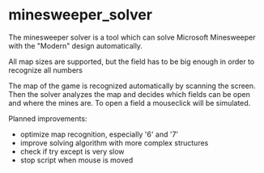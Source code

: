 # minesweeper_solver
The minesweeper solver is a tool which can solve Microsoft Minesweeper with the "Modern" design automatically.

All map sizes are supported, but the field has to be big enough in order to recognize all numbers

The map of the game is recognized automatically by scanning the screen. Then the solver analyzes the map and decides which fields can be open and where the mines are. To open a field a mouseclick will be simulated.

Planned improvements:
- optimize map recognition, especially '6' and '7'
- improve solving algorithm with more complex structures
- check if try except is very slow
- stop script when mouse is moved
